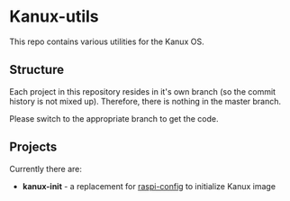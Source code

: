 # Kanux-utils

This repo contains various utilities for the Kanux OS.

## Structure

Each project in this repository resides in it's own branch (so the commit
history is not mixed up). Therefore, there is nothing in the master branch.

Please switch to the appropriate branch to get the code.

## Projects

Currently there are:

* **kanux-init** - a replacement for [raspi-config](https://github.com/asb/raspi-config)
                   to initialize Kanux image

